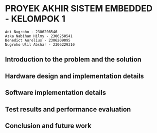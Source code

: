 # PROYEK AKHIR SISTEM EMBEDDED - KELOMPOK 1
```
Adi Nugroho - 2306208546
Azka Nabihan Hilmy - 2306250541
Benedict Aurelius - 2306209095
Nugroho Ulil Abshar - 2306229310
```
## Introduction to the problem and the solution
## Hardware design and implementation details
## Software implementation details
## Test results and performance evaluation
## Conclusion and future work